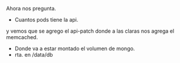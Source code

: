 Ahora nos pregunta.
 - Cuantos pods tiene la api.

 y vemos que se agrego el api-patch donde a las claras nos agrega el memcached.

- Donde va a estar montado el volumen de mongo.
 - rta. en /data/db
